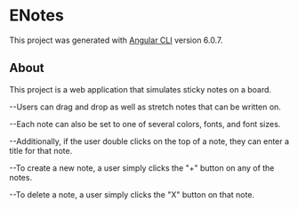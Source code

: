 # ENotes

This project was generated with [Angular CLI](https://github.com/angular/angular-cli) version 6.0.7.

## About

This project is a web application that simulates sticky notes on a board. 

--Users can drag and drop as well as stretch notes that can be written on.

--Each note can also be set to one of several colors, fonts, and font sizes. 

--Additionally, if the user double clicks on the top of a note, they can enter a title for that note.

--To create a new note, a user simply clicks the "+" button on any of the notes.

--To delete a note, a user simply clicks the "X" button on that note.